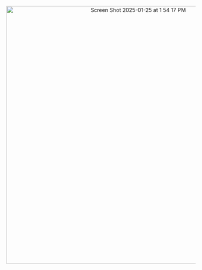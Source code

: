 <p align="center">
 <img width="686" alt="Screen Shot 2025-01-25 at 1 54 17 PM" src="https://github.com/user-attachments/assets/68144151-f344-45ea-8140-674efd1f4525" /> </center>
</p>
